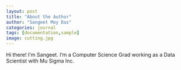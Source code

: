```yaml
---
layout: post
title: "About the Author"
author: "Sangeet Moy Das"
categories: journal
tags: [documentation,sample]
image: cutting.jpg
---
```


Hi there! I'm Sangeet. I’m a Computer Science Grad working as a Data Scientist with Mu Sigma Inc.
